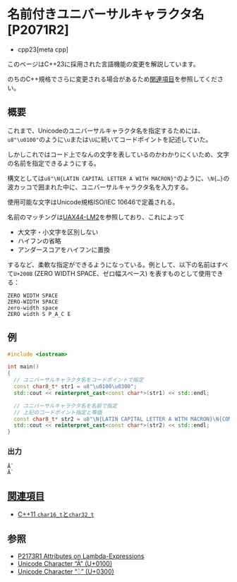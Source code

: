 # 名前付きユニバーサルキャラクタ名 [P2071R2]
* cpp23[meta cpp]

<!-- start lang caution -->

このページはC++23に採用された言語機能の変更を解説しています。

のちのC++規格でさらに変更される場合があるため[関連項目](#relative-page)を参照してください。

<!-- last lang caution -->

## 概要
これまで、Unicodeのユニバーサルキャラクタ名を指定するためには、`u8"\u0100"`のように`\u`または`\U`に続いてコードポイントを記述していた。

しかしこれではコード上でなんの文字を表しているのかわかりにくいため、文字の名前を指定できるようにする。

構文としては`u8"\N{LATIN CAPITAL LETTER A WITH MACRON}"`のように、`\N{…}`の波カッコで囲まれた中に、ユニバーサルキャラクタ名を入力する。

使用可能な文字はUnicode規格ISO/IEC 10646で定義される。

名前のマッチングは[UAX44-LM2](https://www.unicode.org/reports/tr44/tr44-24.html#UAX44-LM2)を参照しており、これによって

- 大文字・小文字を区別しない
- ハイフンの省略
- アンダースコアをハイフンに置換

するなど、柔軟な指定ができるようになっている。例として、以下の名前はすべて`U+200B` (ZERO WIDTH SPACE、ゼロ幅スペース) を表すものとして使用できる：

```
ZERO WIDTH SPACE
ZERO-WIDTH SPACE
zero-width space
ZERO width S P_A_C E
```


## 例
```cpp example
#include <iostream>

int main()
{
  // ユニバーサルキャラクタ名をコードポイントで指定
  const char8_t* str1 = u8"\u0100\u0300";
  std::cout << reinterpret_cast<const char*>(str1) << std::endl;

  // ユニバーサルキャラクタ名を名前で指定
  // 上記のコードポイント指定と等価
  const char8_t* str2 = u8"\N{LATIN CAPITAL LETTER A WITH MACRON}\N{COMBINING GRAVE ACCENT}";
  std::cout << reinterpret_cast<const char*>(str2) << std::endl;
}
```

### 出力
```
Ā̀
Ā̀
```

## <a id="relative-page" href="#relative-page">関連項目</a>
- [C++11 `char16_t`と`char32_t`](/lang/cpp11/char16_32.md)

## 参照
- [P2173R1 Attributes on Lambda-Expressions](https://www.open-std.org/jtc1/sc22/wg21/docs/papers/2021/p2173r1.pdf)
- [Unicode Character “Ā” (U+0100)](https://www.compart.com/en/unicode/U+0100)
- [Unicode Character “◌̀” (U+0300)](https://www.compart.com/en/unicode/U+0300)
